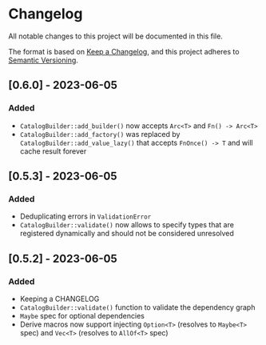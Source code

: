 # Changelog
All notable changes to this project will be documented in this file.

The format is based on [Keep a Changelog](https://keepachangelog.com/en/1.0.0/),
and this project adheres to [Semantic Versioning](https://semver.org/spec/v2.0.0.html).

## [0.6.0] - 2023-06-05
### Added
- `CatalogBuilder::add_builder()` now accepts `Arc<T>` and `Fn() -> Arc<T>`
- `CatalogBuilder::add_factory()` was replaced by `CatalogBuilder::add_value_lazy()` that accepts `FnOnce() -> T` and will cache result forever

## [0.5.3] - 2023-06-05
### Added
- Deduplicating errors in `ValidationError`
- `CatalogBuilder::validate()` now allows to specify types that are registered dynamically and should not be considered unresolved


## [0.5.2] - 2023-06-05
### Added
- Keeping a CHANGELOG
- `CatalogBuilder::validate()` function to validate the dependency graph
- `Maybe` spec for optional dependencies
- Derive macros now support injecting `Option<T>` (resolves to `Maybe<T>` spec) and `Vec<T>` (resolves to `AllOf<T>` spec)
